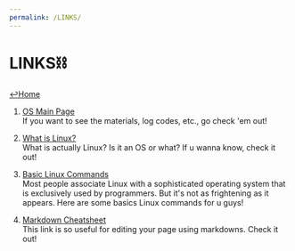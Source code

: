 ```yaml
---
permalink: /LINKS/
---
```


# LINKS⛓

[↩️Home](https://nichoje.github.io/os212/)

1. [OS Main Page](https://os.vlsm.org/)<br>
If you want to see the materials, log codes, etc., go check 'em out!

2. [What is Linux?](https://www.linux.com/what-is-linux/)<br>
What is actually Linux? Is it an OS or what? If u wanna know, check it out!

3. [Basic Linux Commands](https://www.hostinger.com/tutorials/linux-commands)<br>
Most people associate Linux with a sophisticated operating system that is 
exclusively used by programmers. But it's not as frightening as it appears.
Here are some basics Linux commands for u guys!

4. [Markdown Cheatsheet](https://github.com/adam-p/markdown-here/wiki/Markdown-Cheatsheet)<br>
This link is so useful for editing your page using markdowns. Check it out!


